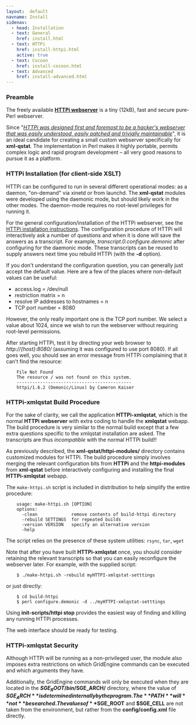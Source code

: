 ```yaml
---
layout:  default
navname: Install
sidenav:
  - head: Installation
  - text: General
    href: install.html
  - text: HTTPi
    href: install-httpi.html
    active: true
  - text: Cocoon
    href: install-cocoon.html
  - text: Advanced
    href: install-advanced.html
---
```


### Preamble

The freely available **[HTTPi webserver](http://www.floodgap.com/httpi/)**
is a tiny (12kB), fast and secure pure-Perl webserver.

Since &quot;<cite><a href="http://www.floodgap.com/httpi/program.html">HTTPi
was designed first and foremost to be a hacker's webserver that was easily
understood, easily patched and trivially maintainable</a></cite>&quot;,
it is an ideal candidate for creating a small custom webserver
specifically for **xml-qstat**. The implementation in Perl makes it
highly portable, permits complex logic and rapid program development
&ndash; all very good reasons to pursue it as a platform.


### HTTPi Installation (for client-side XSLT)

HTTPi can be configured to run in several different operational modes: as a
daemon, "on-demand" via xinetd or from launchd. The **xml-qstat** modules
were developed using the daemonic mode, but should likely work in the other
modes. The daemon-mode requires no root-level privileges for running it.

For the general configuration/installation of the HTTPi webserver, see the
[HTTPi installation instructions](http://www.floodgap.com/httpi/install.html).
The configuration procedure of HTTPi will interactively ask a number of
questions and when it is done will save the answers as a transcript. For
example, *transcript.0.configure.demonic* after configuring for the
daemonic mode. These transcripts can be reused to supply answers next time you
rebuild HTTPi (with the **-d** option).

If you don't understand the configuration question, you can generally just
accept the default value. Here are a few of the places where non-default
values can be useful:

- access.log = /dev/null
- restriction matrix = n
- resolve IP addresses to hostnames = n
- TCP port number = 8080

However, the only really important one is the TCP port number. We select a
value about 1024, since we wish to run the webserver without requiring
root-level permissions.

After starting HTTPi, test it by directing your web browser to
*http://{host}:8080/* (assuming it was configured to use port 8080). If all
goes well, you should see an error message from HTTPi complaining that it
can't find the resource:

        File Not Found
        The resource / was not found on this system.
        --------------------------------------------
        httpi/1.6.2 (Demonic/Linux) by Cameron Kaiser


### HTTPi-xmlqstat Build Procedure

For the sake of clarity, we call the application **HTTPi-xmlqstat**, which
is the normal **HTTPi webserver** with extra coding to handle the
**xmlqstat** webapp. The build procedure is very similar to the normal build
except that a few extra questions specific to the xmlqstat installation are
asked.
The transcripts are thus *incompatible* with the normal HTTPi build!!

As previously described, the **xml-qstat/httpi-modules/** directory contains
customized modules for HTTPi. The build procedure simply involves merging
the relevant configuration bits from **HTTPi** and the **httpi-modules**
from **xml-qstat** before interactively configuring and installing the final
**HTTPi-xmlqstat** webapp.

The `make-httpi.sh` script is included in distribution to help simplify the
entire procedure:

        usage: make-httpi.sh [OPTION]
        options:
          -clean             remove contents of build-httpi directory
          -rebuild SETTINGS  for repeated builds
          -version VERSION   specify an alternative version
          -help


The script relies on the presence of these system utilities:
`rsync`, `tar`, `wget`


Note that after you have built **HTTPi-xmlqstat** once, you should consider
retaining the relevant transcripts so that you can easily reconfigure
the webserver later. For example, with the supplied script:

        $ ./make-httpi.sh -rebuild myHTTPI-xmlqstat-setttings

or just directly:

        $ cd build-httpi
        $ perl configure.demonic -d ../myHTTPI-xmlqstat-setttings


Using **init-scripts/httpi stop** provides the easiest way of finding and
killing any running HTTPi processes.

The web interface should be ready for testing.


### HTTPi-xmlqstat Security

Although HTTPi will be running as a non-privileged user, the module also
imposes extra restrictions on which GridEngine commands can be executed and
which arguments they have.

Additionally, the GridEngine commands will only be executed when they are
located in the **$SGE_ROOT/bin/$SGE_ARCH/** directory, where the value of
**$SGE_ARCH** is determined internally by the program. The **PATH** will
**not** be searched.  The values of **$SGE_ROOT** and **$SGE_CELL** are not
taken from the environment, but rather from the **config/config.xml** file
directly.

